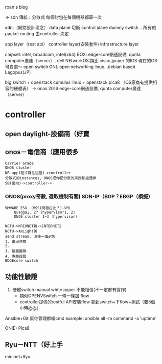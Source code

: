 roan's blog

-> sdn
傳統：分散式
每個封包在每個機器都算一次

sdn:（網路設計理念）
data plane 切斷 control plane
dummy switch... 所有的packet routing 由controller 決定

app layer（rest api）
controller layer(安裝套件)
infrastructure layer

chipset:
intel, broadcom, intel(x64)
BOX:
edge-core網通設備, qunta computer廣達（server）, dell
NEtworkOS:類比 cisco,jyuper 的IOS
現在的OS可自選～
open switch
ONL open networking linux...debian based
Lagopus(JP)

big switch + openstack
cumulus linux + openstack
pica8 （OS廠商有提供相容的硬體表）
-> onos 2016
edge-core網通設備, qunta computer廣達（server）


# controller
## open daylight-設備商（好賣
## onos－電信商（應用很多
    Carrier Grade
    ONOS cluster
    NB app(程式寫在這裡)->controller
    分散式的instances, ONOS把你把分散的東西都處理掉
    SB(南向)->controller->


### ONOS(proxy奇數, 選取機制有關) SDN-IP（BGP？EBGP（模擬）
    VMWARE ESX （VSS(問題在此？)-VM）
        Quagga1, 2? (hypervisor1, 2)
        ONOS cluster 1~3 (hypervisor)

    NCTU->KREONET韓->INTERNET2
    NCTU->AmLight美
    send stream, 沒掉一個封包
    1. 畫出拓撲
    2.
    3. 建置團隊
    4. 專案控管
    EDGEcore switch

## 功能性驗證
1. 硬體switch manual white paper 不能相信(不一定都有實作)
    * 類似OPENVSwitch  一條一條加 flow
    * controller提供的restful API安裝flow
拿到switch+下flow+測試（要5個小時@@）

Ansible+Git
幫你管理群組cmd example:
ansible all -m command -a  'uptime'

ONIE+Pica8
## Ryu－NTT（好上手

mininet+Ryu
